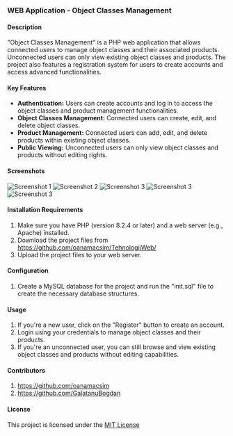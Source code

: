 ### WEB Application - Object Classes Management

#### Description
"Object Classes Management" is a PHP web application that allows connected users to manage object classes and their associated products. Unconnected users can only view existing object classes and products. The project also features a registration system for users to create accounts and access advanced functionalities.

#### Key Features
- **Authentication:** Users can create accounts and log in to access the object classes and product management functionalities.
- **Object Classes Management:** Connected users can create, edit, and delete object classes.
- **Product Management:** Connected users can add, edit, and delete products within existing object classes.
- **Public Viewing:** Unconnected users can only view object classes and products without editing rights.

#### Screenshots
![Screenshot 1](https://github.com/GalatanuBogdan/TehnologiiWeb/blob/main/images/Screenshot%202023-07-27%20at%2019.48.28.png)
![Screenshot 2](https://github.com/GalatanuBogdan/TehnologiiWeb/blob/main/images/Screenshot%202023-07-27%20at%2019.49.33.png)
![Screenshot 3](https://github.com/GalatanuBogdan/TehnologiiWeb/blob/main/images/Screenshot%202023-07-27%20at%2019.49.44.png)
![Screenshot 3](https://github.com/GalatanuBogdan/TehnologiiWeb/blob/main/images/Screenshot%202023-07-27%20at%2019.50.11.png)
![Screenshot 3](https://github.com/GalatanuBogdan/TehnologiiWeb/blob/main/images/Screenshot%202023-07-27%20at%2019.49.03.png)

#### Installation Requirements
1. Make sure you have PHP (version 8.2.4 or later) and a web server (e.g., Apache) installed.
2. Download the project files from https://github.com/oanamacsim/TehnologiiWeb/
3. Upload the project files to your web server.

#### Configuration
1. Create a MySQL database for the project and run the "init.sql" file to create the necessary database structures.

#### Usage
1. If you're a new user, click on the "Register" button to create an account.
2. Login using your credentials to manage object classes and their products.
3. If you're an unconnected user, you can still browse and view existing object classes and products without editing capabilities.

#### Contributors
1. https://github.com/oanamacsim
2. https://github.com/GalatanuBogdan

#### License
This project is licensed under the [MIT License](LICENSE)
